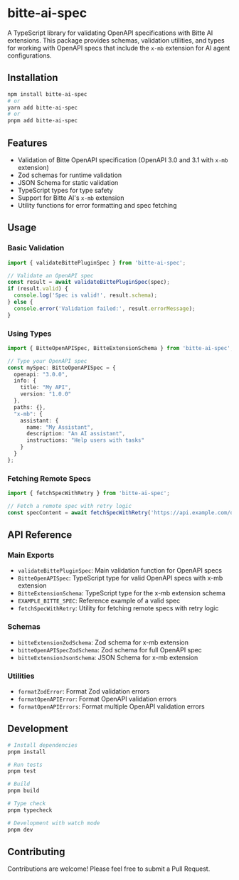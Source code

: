 # bitte-ai-spec

A TypeScript library for validating OpenAPI specifications with Bitte AI extensions. This package provides schemas, validation utilities, and types for working with OpenAPI specs that include the `x-mb` extension for AI agent configurations.

## Installation

```bash
npm install bitte-ai-spec
# or
yarn add bitte-ai-spec
# or
pnpm add bitte-ai-spec
```

## Features

- Validation of Bitte OpenAPI specification (OpenAPI 3.0 and 3.1 with `x-mb` extension)
- Zod schemas for runtime validation
- JSON Schema for static validation
- TypeScript types for type safety
- Support for Bitte AI's `x-mb` extension
- Utility functions for error formatting and spec fetching

## Usage

### Basic Validation

```typescript
import { validateBittePluginSpec } from 'bitte-ai-spec';

// Validate an OpenAPI spec
const result = await validateBittePluginSpec(spec);
if (result.valid) {
  console.log('Spec is valid!', result.schema);
} else {
  console.error('Validation failed:', result.errorMessage);
}
```

### Using Types

```typescript
import { BitteOpenAPISpec, BitteExtensionSchema } from 'bitte-ai-spec';

// Type your OpenAPI spec
const mySpec: BitteOpenAPISpec = {
  openapi: "3.0.0",
  info: {
    title: "My API",
    version: "1.0.0"
  },
  paths: {},
  "x-mb": {
    assistant: {
      name: "My Assistant",
      description: "An AI assistant",
      instructions: "Help users with tasks"
    }
  }
};
```

### Fetching Remote Specs

```typescript
import { fetchSpecWithRetry } from 'bitte-ai-spec';

// Fetch a remote spec with retry logic
const specContent = await fetchSpecWithRetry('https://api.example.com/openapi.json');
```

## API Reference

### Main Exports

- `validateBittePluginSpec`: Main validation function for OpenAPI specs
- `BitteOpenAPISpec`: TypeScript type for valid OpenAPI specs with x-mb extension
- `BitteExtensionSchema`: TypeScript type for the x-mb extension schema
- `EXAMPLE_BITTE_SPEC`: Reference example of a valid spec
- `fetchSpecWithRetry`: Utility for fetching remote specs with retry logic

### Schemas

- `bitteExtensionZodSchema`: Zod schema for x-mb extension
- `bitteOpenAPISpecZodSchema`: Zod schema for full OpenAPI spec
- `bitteExtensionJsonSchema`: JSON Schema for x-mb extension

### Utilities

- `formatZodError`: Format Zod validation errors
- `formatOpenAPIError`: Format OpenAPI validation errors
- `formatOpenAPIErrors`: Format multiple OpenAPI validation errors

## Development

```bash
# Install dependencies
pnpm install

# Run tests
pnpm test

# Build
pnpm build

# Type check
pnpm typecheck

# Development with watch mode
pnpm dev
```

## Contributing

Contributions are welcome! Please feel free to submit a Pull Request.
